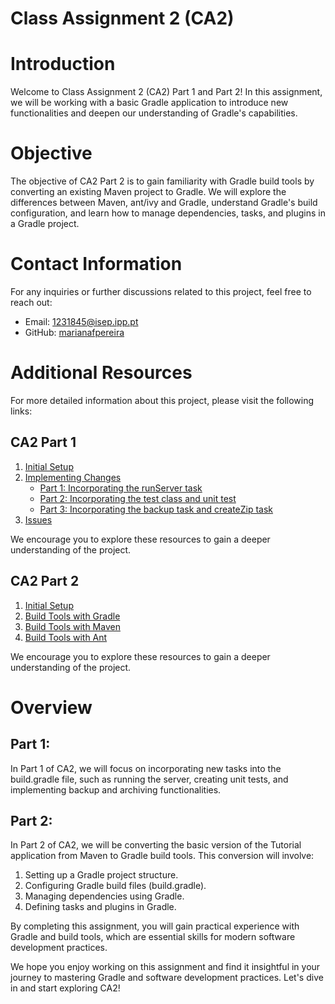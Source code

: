 # Class Assignment 2 (CA2) 

# Introduction
Welcome to Class Assignment 2 (CA2) Part 1 and Part 2! In this assignment, we will be working with a basic Gradle application to introduce new functionalities and deepen our understanding of Gradle's capabilities.

# Objective
The objective of CA2 Part 2 is to gain familiarity with Gradle build tools by converting an existing Maven project to Gradle. We will explore the differences between Maven, ant/ivy and Gradle, understand Gradle's build configuration, and learn how to manage dependencies, tasks, and plugins in a Gradle project.

# Contact Information
For any inquiries or further discussions related to this project, feel free to reach out:

- Email: 1231845@isep.ipp.pt
- GitHub: [marianafpereira](https://github.com/marianafpereira)
  
# Additional Resources
For more detailed information about this project, please visit the following links:

## CA2 Part 1

1. [Initial Setup](https://github.com/marianafpereira/DevOps-23-24-JPE-1231845/tree/master/CA2/Part1#initial-setup-wrench)
2. [Implementing Changes](https://github.com/marianafpereira/DevOps-23-24-JPE-1231845/tree/master/CA2/Part1#implementing-changes-hammer)
    - [Part 1: Incorporating the runServer task](https://github.com/marianafpereira/DevOps-23-24-JPE-1231845/tree/master/CA2/Part1#part-1-incorporating-the-runserver-task-heavy_check_mark)
    - [Part 2: Incorporating the test class and unit test](https://github.com/marianafpereira/DevOps-23-24-JPE-1231845/tree/master/CA2/Part1#part-2-incorporating-the-test-class-and-unit-test-pencil)
    - [Part 3: Incorporating the backup task and createZip task](https://github.com/marianafpereira/DevOps-23-24-JPE-1231845/tree/master/CA2/Part1#part-3--incorporating-the-backup-task-and-createzip-task-pencil2)
3. [Issues](#Issues)
   
We encourage you to explore these resources to gain a deeper understanding of the project.

## CA2 Part 2

1. [Initial Setup](https://github.com/marianafpereira/DevOps-23-24-JPE-1231845/tree/master/CA2/Part2#initial-setup-wrench)
2. [Build Tools with Gradle](https://github.com/marianafpereira/DevOps-23-24-JPE-1231845/tree/master/CA2/Part2#ca2-part-2---build-tools-with-gradle-hammer_and_wrench)
3. [Build Tools with Maven](https://github.com/marianafpereira/DevOps-23-24-JPE-1231845/blob/master/CA2/Part2/README.md#ca2-part-2-maven---alternative-solution-with-maven-%EF%B8%8F)
4. [Build Tools with Ant](https://github.com/marianafpereira/DevOps-23-24-JPE-1231845/blob/master/CA2/Part2/README.md#ca2-part-2-ant---alternative-solution-with-ant-%EF%B8%8F)
   
We encourage you to explore these resources to gain a deeper understanding of the project.

# Overview

## Part 1: 

In Part 1 of CA2, we will focus on incorporating new tasks into the build.gradle file, such as running the server, creating unit tests, and implementing backup and archiving functionalities.

## Part 2: 

In Part 2 of CA2, we will be converting the basic version of the Tutorial application from Maven to Gradle build tools. This conversion will involve:

1. Setting up a Gradle project structure.
2. Configuring Gradle build files (build.gradle).
3. Managing dependencies using Gradle.
4. Defining tasks and plugins in Gradle.


By completing this assignment, you will gain practical experience with Gradle and build tools, which are essential skills for modern software development practices.


We hope you enjoy working on this assignment and find it insightful in your journey to mastering Gradle and software development practices. Let's dive in and start exploring CA2!
